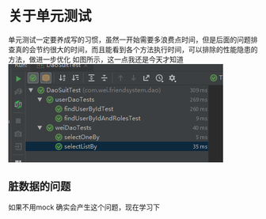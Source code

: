 # 关于单元测试
单元测试一定要养成写的习惯，虽然一开始需要多浪费点时间，但是后面的问题排查真的会节约很大的时间，而且能看到各个方法执行时间，可以排除的性能隐患的方法，做进一步优化
如图所示，这一点我还是今天才知道
![](vnote_images/1538274602_12054.png)

## 脏数据的问题

如果不用mock 确实会产生这个问题，现在学习下
